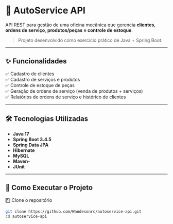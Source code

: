 # 🚗 AutoService API

API REST para gestão de uma oficina mecânica que gerencia **clientes**, **ordens de serviço**, **produtos/peças** e **controle de estoque**.

> Projeto desenvolvido como exercício prático de Java + Spring Boot.

---

## ✨ Funcionalidades

✅ Cadastro de clientes  
✅ Cadastro de serviços e produtos  
✅ Controle de estoque de peças  
✅ Geração de ordens de serviço (venda de produtos + serviços)  
✅ Relatórios de ordens de serviço e histórico de clientes  

---

## 🛠️ Tecnologias Utilizadas

- **Java 17**
- **Spring Boot 3.4.5**
- **Spring Data JPA**
- **Hibernate**
- **MySQL** 
- **Maven**- 
- **JUnit**

---

## 🚀 Como Executar o Projeto

1️⃣ Clone o repositório

```bash
git clone https://github.com/Wandesonrc/autoservice-api.git
cd autoservice-api
